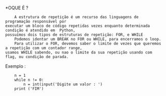   

*OQUE É ? 

        A estrutura de repetição é um recurso das linguagens de programação responsável por
    executar um bloco de código repetidas vezes enquanto determinada condição é atendido em  Python,
    possuímos dois tipos de estruturas de repetição: FOR, e WHILE 
        Podemos identar um BREAK no FOR ou WHILE, para encerramos o loop.
        Para utilizar o FOR, devemos saber o limite de vezes que queremos a repetição com um contador range,
    usamos WHILE sabendo, ou nao o limite da sua repetição usando com flag, ou condição de parada.
    
Exemplo :
        
        n = 1
        while n != 0:
            n = int(input('Digite um valor : ')
        print ('FIM')
    
